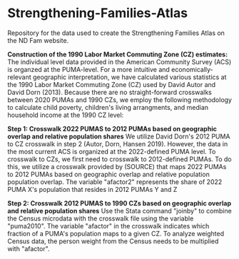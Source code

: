 # Strengthening-Families-Atlas
Repository for the data used to create the Strengthening Families Atlas on the ND Fam website.


**Construction of the 1990 Labor Market Commuting Zone (CZ) estimates:**
The individual level data provided in the American Community Survey (ACS) is organzed at the PUMA-level. For a more intuitive and economically-relevant geographic interpretation, we have calculated various statistics at the 1990 Labor Market Commuting Zone (CZ) used by David Autor and David Dorn (2013). Because there are no straight-forward crosswalks between 2020 PUMAs and 1990 CZs, we employ the following methodology to calculate child poverty, children's living arrangments, and median household income at the 1990 CZ level:

**Step 1: Crosswalk 2022 PUMAS to 2012 PUMAs based on geographic overlap and relative population shares**
We utilize David Dorn's 2012 PUMA to CZ crosswalk in step 2 (Autor, Dorn, Hansen 2019). However, the data in the most current ACS is organized at the 2022-defined PUMA level. To crosswalk to CZs, we first need to crosswalk to 2012-defined PUMAs. To do this, we utilize a crosswalk provided by (SOURCE) that maps 2022 PUMAs to 2012 PUMAs based on geographic overlap and relative population population overlap. The variable "afactor2" represents the share of 2022 PUMA X's population that resides in 2012 PUMAs Y and Z


**Step 2: Crosswalk 2012 PUMAS to 1990 CZs based on geographic overlap and relative population shares**
Use the Stata command "joinby" to combine the Census microdata with the crosswalk file using the variable "puma2010". The variable "afactor" in the crosswalk indicates which fraction of a PUMA's population maps to a given CZ. To analyze weighted Census data, the person weight from the Census needs to be multiplied with "afactor".
